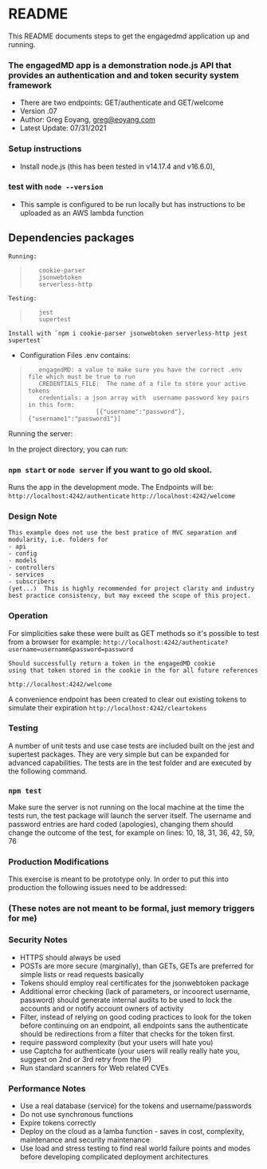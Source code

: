 
# README #

This README documents steps to get the engagedmd application up and running.

### The engagedMD app is a demonstration node.js API that provides an authentication and and token security system framework ###

* There are two endpoints:  GET/authenticate and GET/welcome
* Version .07 
* Author: Greg Eoyang, greg@eoyang.com
* Latest Update: 07/31/2021

### Setup instructions ###

* Install node.js (this has been tested in v14.17.4 and v16.6.0), 
### test with `node --version`
* This sample is configured to be run locally but has instructions to be uploaded as an AWS lambda function

## Dependencies packages ##

    Running:
>        cookie-parser
>        jsonwebtoken
>        serverless-http
    Testing:
>        jest
>        supertest
        
    Install with `npm i cookie-parser jsonwebtoken serverless-http jest supertest`


* Configuration Files
    .env contains:
>        engagedMD: a value to make sure you have the correct .env file which must be true to run
>        CREDENTIALS_FILE:  The name of a file to store your active tokens
>        credentials: a json array with  username password key pairs in this form: 
>                        [{"username":"password"},{"username1":"password1"}]

Running the server:

In the project directory, you can run:

### `npm start` or `node server` if you want to go old skool.

Runs the app in the development mode.
The Endpoints will be: 
    `http://localhost:4242/authenticate`
    `http://localhost:4242/welcome`
    
### Design Note
    This example does not use the best pratice of MVC separation and modularity, i.e. folders for
    - api
    - config
    - models
    - controllers
    - services
    - subscribers
    (yet...)  This is highly recommended for project clarity and industry best practice consistency, but may exceed the scope of this project.

### Operation

For simplicities sake these were built as GET methods so it's possible to test from a browser for example:
    `http://localhost:4242/authenticate?username=username&password=password`

    Should successfully return a token in the engagedMD cookie
    using that token stored in the cookie in the for all future references
   `http://localhost:4242/welcome`

A convenience endpoint has been created to clear out existing tokens to simulate their expiration
    `http://localhost:4242/cleartokens`

###  Testing
A number of unit tests and use case tests are included built on the jest and supertest packages.  They are very simple but can be expanded for advanced capabilities.  The tests are in the test folder and are executed by the following command.

### `npm test`

Make sure the server is not running on the local machine at the time the tests run, the test package will launch the server itself.  The username and password entries are hard coded (apologies), changing them should change the outcome of the test, for example on lines: 10, 18, 31, 36, 42, 59, 76

### Production Modifications
This exercise is meant to be prototype only.  In order to put this into production the following issues need to be addressed:

### (These notes are not meant to be formal, just memory triggers for me)
### Security Notes 
*    HTTPS should always be used
*    POSTs are more secure (marginally), than GETs, GETs are preferred for simple lists or read requests basically
*    Tokens should employ real certificates for the jsonwebtoken package
*    Additional error checking (lack of parameters, or incoorect username, password) should generate internal audits to be used to lock the accounts and or notify account owners of activity
*    Filter, instead of relying on good coding practices to look for the token before continuing on an endpoint, all endpoints sans the authenticate should be redirections from a filter that checks for the token first.
*    require password complexity (but your users will hate you)
*    use Captcha for authenticate (your users will really really hate you, suggest on 2nd or 3rd retry from the IP)
*    Run standard scanners for Web related CVEs

### Performance Notes
*    Use a real database (service) for the tokens and username/passwords
*    Do not use synchronous functions
*    Expire tokens correctly
*    Deploy on the cloud as a lamba function - saves in cost, complexity, maintenance and security maintenance
*    Use load and stress testing to find real world failure points and modes before developing complicated deployment architectures

